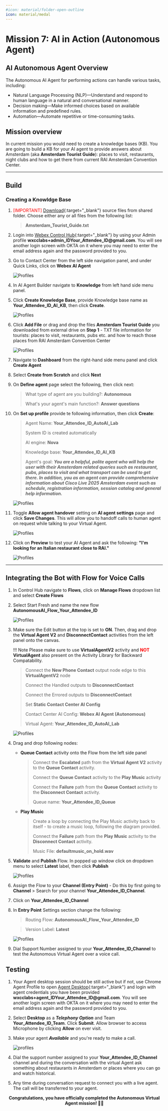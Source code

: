 ```yaml
---
#icon: material/folder-open-outline
icon: material/medal
---
```




# Mission 7: AI in Action (Autonomous Agent)

## AI Autonomous Agent Overview

The Autonomous AI Agent for performing actions can handle various tasks, including:

  - Natural Language Processing (NLP)—Understand and respond to human language in a natural and conversational manner.
  - Decision making—Make informed choices based on available information and predefined rules.
  - Automation—Automate repetitive or time-consuming tasks.

## Mission overview

In current mission you would need to create a knowledge bases (KB). You are going to build a KB for your AI agent to provide answers about Amsterdam (aka **Amsterdam Tourist Guide**): places to visit, restaurants, night clubs and how to get there from current RAI Amsterdam Convention Center.

---

## Build

### Creating a Knowldge Base

1. <span style="color: red;">[IMPORTANT]</span> [Download](https://drive.google.com/drive/folders/1b8x_om4rQonuJ52wRYif1LPP5qEX4RDI?usp=sharing){:target="_blank"} source files from shared folder. Choose either any or all files from the following list:
    
    > 
    > **Amsterdam_Tourist_Guide.txt**
    >

2. Login into [Webex Control Hub](https://admin.webex.com){:target="_blank"} by using your Admin profile **wxcclabs+admin_ID<span class="attendee-id-placeholder">Your_Attendee_ID</span>@gmail.com**. You will see another login screen with OKTA on it where you may need to enter the email address again and the password provided to you.

3. Go to Contact Center from the left side navigation panel, and under Quick Links, click on **Webex AI Agent**

    ![Profiles](../graphics/Lab1/L1M6_OpenWebexAI.gif)  

4. In AI Agent Builder navigate to **Knowledge** from left hand side menu panel. 

5. Click **Create Knowledge Base**, provide Knowledge base name as **<span class="attendee-id-container"><span class="attendee-id-placeholder" data-suffix="_AI_KB">Your_Attendee_ID</span>_AI_KB<span class="copy"></span></span>**, then click **Create**.

    ![Profiles](../graphics/Lab1/L1M7_AIKBCreate.gif)

6. Click **Add File** or drag and drop the files **Amsterdam Tourist Guide** you downloaded from external drive on **Step 1** - TXT file information for tourists: places to visit, restaurants, pubs etc. and how to reach those places from RAI Amsterdam Convention Center 

    ![Profiles](../graphics/Lab1/L1M7_AIKBFileUpload.gif)

7. Navigate to **Dashboard** from the right-hand side menu panel and click **Create Agent**
8. Select **Create from Scratch** and click **Next**
9. On **Define agent** page select the following, then click next:
    
    > 
    > What type of agent are you building?: **Autonomous**
    >
    > What's your agent's main function?: **Answer questions**

10. On **Set up profile** provide te following information, then click **Create**:

    > Agent Name: **<span class="attendee-id-container"><span class="attendee-id-placeholder" data-suffix="_AutoAI_Lab">Your_Attendee_ID</span>_AutoAI_Lab<span class="copy"></span></span>**
    >
    > System ID is created automatically
    >
    > AI engine: **Nova**
    >
    > Knowledge base: **<span class="attendee-id-container"><span class="attendee-id-placeholder" data-suffix="_AI_KB">Your_Attendee_ID</span>_AI_KB<span class="copy"></span></span>**
    > 
    > Agent's goal: <copy>***You are a helpful, polite agent who will help the user with their Amsterdam related queries such as restaurant, pubs, places to visit and what transport can be used to get there. In addition, you as an agent can provide comprehensive information about Cisco Live 2025 Amsterdam event such as schedule, registration information, session catalog and general help information.***</copy>
    > 

    ![Profiles](../graphics/Lab1/L1M7_AIAgentCreate.gif)

11. Toggle **Allow agent handover** setting on **AI agent settings** page and click **Save Changes**. This will allow you to handoff calls to human agent on request while talking to your Virtual Agent.

    ![Profiles](../graphics/Lab1/L1M7_AIAgentAllowHandoff.png)

12. Click on **Preview** to test your AI Agent and ask the following: **"I'm looking for an Italian restaurant close to RAI."**

    ![Profiles](../graphics/Lab1/L1M7_AIAgentPreview.png)

---

## Integrating the Bot with Flow for Voice Calls

1. In Control Hub navigate to **Flows**, click on **Manage Flows** dropdown list and select **Create Flows**

2. Select Start Fresh and name the new flow **<span class="attendee-id-container">AutonomousAI_Flow_<span class="attendee-id-placeholder" data-prefix="AutonomousAI_Flow_">Your_Attendee_ID</span><span class="copy"></span></span>**

    ![Profiles](../graphics/Lab1/L1M7_AutonomousAI_Flow_CreateFlow.gif)  

3. Make sure the Edit button at the top is set to **ON**. Then, drag and drop the **Virtual Agent V2** and **DisconnectContact** activities from the left panel onto the canvas.

    !!! Note
        Please make sure to use **VirtualAgentV2** activity and <span style="color: red;">**NOT**</span> **VirtualAgent** also present on the Activity Library for Backward Compatability.

    > Connect the **New Phone Contact** output node edge to this **VirtualAgentV2** node
    >
    > Connect the Handled outputs to **DisconnectContact** 
    >
    > Connect the Errored outputs to **DisconnectContact** 
    >
    > Set **Static Contact Center AI Config**
    >
    > Contact Center AI Config: **Webex AI Agent (Autonomous)**
    >
    > Virtual Agent: **<span class="attendee-id-container"><span class="attendee-id-placeholder" data-suffix="_AutoAI_Lab">Your_Attendee_ID</span>_AutoAI_Lab<span class="copy"></span></span>**

    ![Profiles](../graphics/Lab1/L1M7_AutonomousAI_Flow_AddVAv2.gif)  

4. Drag and drop following nodes:

    - **Queue Contact** activity onto the Flow from the left side panel

      >
      > Connect the **Escalated** path from the **Virtual Agent V2** activity to the **Queue Contact** activity.
      >
      > Connect the **Queue Contact** activity to the **Play Music** activity
      >
      > Connect the **Failure** path from the **Queue Contact** activity to the **Disconnect Contact** activity.
      > 
      > Queue name: **<span class="attendee-id-container"><span class="attendee-id-placeholder" data-suffix="_Queue">Your_Attendee_ID</span>_Queue<span class="copy"></span></span>**
      > 

    - **Play Music**

      >
      > Create a loop by connecting the Play Music activity back to itself - to create a music loop, following the diagram provided.
      >
      > Connect the **Failure** path from the **Play Music** activity to the **Disconnect Contact** activity.
      > 
      > Music File: **defaultmusic_on_hold.wav**
      >
  
5. **Validate** and **Publish** Flow. In popped up window click on dropdown menu to select **Latest** label, then click **Publish**  

    ![Profiles](../graphics/Lab1/L1M7_AutonomousAI_Flow_AddQueue.gif)  

6. Assign the Flow to your **Channel (Entry Point)** - Do this by first going to **Channel** > Search for your channel **<span class="attendee-id-placeholder">Your_Attendee_ID</span>_Channel**.
7. Click on **<span class="attendee-id-placeholder">Your_Attendee_ID</span>_Channel**
8. In **Entry Point** Settings section change the following:

    > Routing Flow: **<span class="attendee-id-container">AutonomousAI_Flow_<span class="attendee-id-placeholder" data-prefix="AutonomousAI_Flow_">Your_Attendee_ID</span><span class="copy"></span></span>**

    > Version Label: **Latest**

    ![Profiles](../graphics/Lab1/L1M7_AutonomousAI_FlowtoEP.gif)  

9. Dial Support Number assigned to your **<span class="attendee-id-placeholder">Your_Attendee_ID</span>_Channel** to test the Autonomous Virtual Agent over a voice call.


## Testing

1. Your Agent desktop session should be still active but if not, use Chrome Agent Profile to open [Agent Desktop](https://desktop.wxcc-us1.cisco.com/){:target="_blank"} and login with agent credentials you have been provided **<span class="attendee-id-container">wxcclabs+agent_ID<span class="attendee-id-placeholder" data-prefix="wxcclabs+agent_ID" data-suffix="@gmail.com">Your_Attendee_ID</span>@gmail.com<span class="copy"></span></span>**. You will see another login screen with OKTA on it where you may need to enter the email address again and the password provided to you. 
2. Select **Desktop** as a ***Telephony Option*** and Team **<span class="attendee-id-container"><span class="attendee-id-placeholder" data-suffix="_Team">Your_Attendee_ID</span>_Team<span class="copy"></span></span>**. Click **Submit**. Allow browser to access Microphone by clicking **Allow** on ever visit.
3. Make your agent ***Available*** and you're ready to make a call.

    ![profiles](../graphics/Lab1/5-Agent_Login.gif)

4. Dial the support number assigned to your **<span class="attendee-id-placeholder">Your_Attendee_ID</span>_Channel** channel and during the conversation with the virtual Agent ask something about restaurants in Amsterdam or places where you can go and watch historical.

5. Any time during conversation request to connect you with a live agent. The call will be transferred to your agent.

<p style="text-align:center"><strong>Congratulations, you have officially completed the Autonomous Virtual Agent mission! 🎉🎉 </strong></p>
